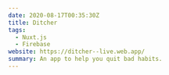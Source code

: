 ```yaml
---
date: 2020-08-17T00:35:30Z
title: Ditcher
tags:
  - Nuxt.js
  - Firebase
website: https://ditcher--live.web.app/
summary: An app to help you quit bad habits.
---
```


<base-grid gap-class="gap-x-6" column-class="grid-cols-1 md:grid-cols-3">
<base-image src="/images/content/screen-shot-2020-08-17-at-12-04-02-am.png" alt="Ditcher Screenshot #1" max-width="500px"></base-image>
<base-image src="/images/content/screen-shot-2020-08-17-at-12-05-51-am.png" alt="Ditcher Screenshot #2" max-width="500px"></base-image>
<base-image src="/images/content/screen-shot-2020-08-17-at-12-05-57-am.png" alt="Ditcher Screenshot #2" max-width="500px"></base-image>
</base-grid>
